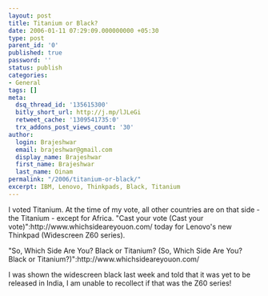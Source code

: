 ```yaml
---
layout: post
title: Titanium or Black?
date: 2006-01-11 07:29:09.000000000 +05:30
type: post
parent_id: '0'
published: true
password: ''
status: publish
categories:
- General
tags: []
meta:
  dsq_thread_id: '135615300'
  bitly_short_url: http://j.mp/lJLeGi
  retweet_cache: '1309541735:0'
  trx_addons_post_views_count: '30'
author:
  login: Brajeshwar
  email: brajeshwar@gmail.com
  display_name: Brajeshwar
  first_name: Brajeshwar
  last_name: Oinam
permalink: "/2006/titanium-or-black/"
excerpt: IBM, Lenovo, Thinkpads, Black, Titanium
---
```

<p>I voted Titanium. At the time of my vote, all other countries are on that side - the Titanium - except for Africa. "Cast your vote (Cast your vote)":http://www.whichsideareyouon.com/ today for Lenovo's new Thinkpad (Widescreen Z60 series).</p>
<p>"So, Which Side Are You? Black or Titanium? (So, Which Side Are You? Black or Titanium?)":http://www.whichsideareyouon.com/</p>
<p>I was shown the widescreen black last week and told that it was yet to be released in India, I am unable to recollect if that was the Z60 series!</p>
